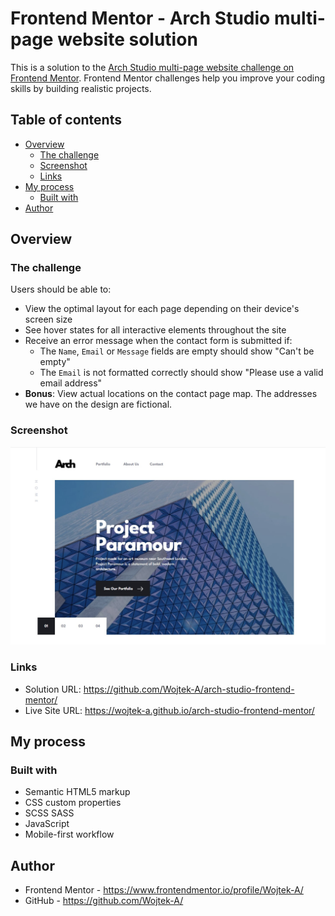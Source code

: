 # Frontend Mentor - Arch Studio multi-page website solution

This is a solution to the
[Arch Studio multi-page website challenge on Frontend Mentor](https://www.frontendmentor.io/challenges/arch-studio-multipage-website-wNIbOFYR6).
Frontend Mentor challenges help you improve your coding skills by building
realistic projects.

## Table of contents

- [Overview](#overview)
  - [The challenge](#the-challenge)
  - [Screenshot](#screenshot)
  - [Links](#links)
- [My process](#my-process)
  - [Built with](#built-with)
- [Author](#author)

## Overview

### The challenge

Users should be able to:

- View the optimal layout for each page depending on their device's screen size
- See hover states for all interactive elements throughout the site
- Receive an error message when the contact form is submitted if:
  - The `Name`, `Email` or `Message` fields are empty should show "Can't be
    empty"
  - The `Email` is not formatted correctly should show "Please use a valid email
    address"
- **Bonus**: View actual locations on the contact page map. The addresses we
  have on the design are fictional.

### Screenshot

![](./screenshot.jpg)

### Links

- Solution URL: https://github.com/Wojtek-A/arch-studio-frontend-mentor/
- Live Site URL: https://wojtek-a.github.io/arch-studio-frontend-mentor/

## My process

### Built with

- Semantic HTML5 markup
- CSS custom properties
- SCSS SASS
- JavaScript
- Mobile-first workflow

## Author

- Frontend Mentor - https://www.frontendmentor.io/profile/Wojtek-A/
- GitHub - https://github.com/Wojtek-A/
